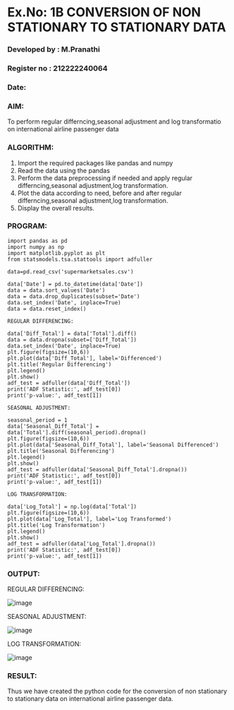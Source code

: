 # Ex.No: 1B  CONVERSION OF NON STATIONARY TO STATIONARY DATA

### Developed by : M.Pranathi
### Register no : 212222240064
### Date: 

### AIM:
To perform regular differncing,seasonal adjustment and log transformatio on international airline passenger data
### ALGORITHM:
1. Import the required packages like pandas and numpy
2. Read the data using the pandas
3. Perform the data preprocessing if needed and apply regular differncing,seasonal adjustment,log transformation.
4. Plot the data according to need, before and after regular differncing,seasonal adjustment,log transformation.
5. Display the overall results.
### PROGRAM:
```
import pandas as pd
import numpy as np
import matplotlib.pyplot as plt
from statsmodels.tsa.stattools import adfuller

data=pd.read_csv('supermarketsales.csv')

data['Date'] = pd.to_datetime(data['Date'])
data = data.sort_values('Date')
data = data.drop_duplicates(subset='Date')
data.set_index('Date', inplace=True)
data = data.reset_index()

REGULAR DIFFERENCING:

data['Diff_Total'] = data['Total'].diff()
data = data.dropna(subset=['Diff_Total'])
data.set_index('Date', inplace=True)
plt.figure(figsize=(10,6))
plt.plot(data['Diff_Total'], label='Differenced')
plt.title('Regular Differencing')
plt.legend()
plt.show()
adf_test = adfuller(data['Diff_Total'])
print('ADF Statistic:', adf_test[0])
print('p-value:', adf_test[1])

SEASONAL ADJUSTMENT:

seasonal_period = 1
data['Seasonal_Diff_Total'] = data['Total'].diff(seasonal_period).dropna()
plt.figure(figsize=(10,6))
plt.plot(data['Seasonal_Diff_Total'], label='Seasonal Differenced')
plt.title('Seasonal Differencing')
plt.legend()
plt.show()
adf_test = adfuller(data['Seasonal_Diff_Total'].dropna())
print('ADF Statistic:', adf_test[0])
print('p-value:', adf_test[1])

LOG TRANSFORMATION:

data['Log_Total'] = np.log(data['Total'])
plt.figure(figsize=(10,6))
plt.plot(data['Log_Total'], label='Log Transformed')
plt.title('Log Transformation')
plt.legend()
plt.show()
adf_test = adfuller(data['Log_Total'].dropna())
print('ADF Statistic:', adf_test[0])
print('p-value:', adf_test[1])
```
### OUTPUT:

REGULAR DIFFERENCING:

![image](https://github.com/user-attachments/assets/1ea2fa7b-6193-4d95-bd8c-c3a869b7c368)

SEASONAL ADJUSTMENT:

![image](https://github.com/user-attachments/assets/32dd76ed-b0fc-4397-9b5f-fe5e082bb669)

LOG TRANSFORMATION:

![image](https://github.com/user-attachments/assets/7725aca7-6fad-4785-b632-66c9949beadf)


### RESULT:
Thus we have created the python code for the conversion of non stationary to stationary data on international airline passenger
data.
